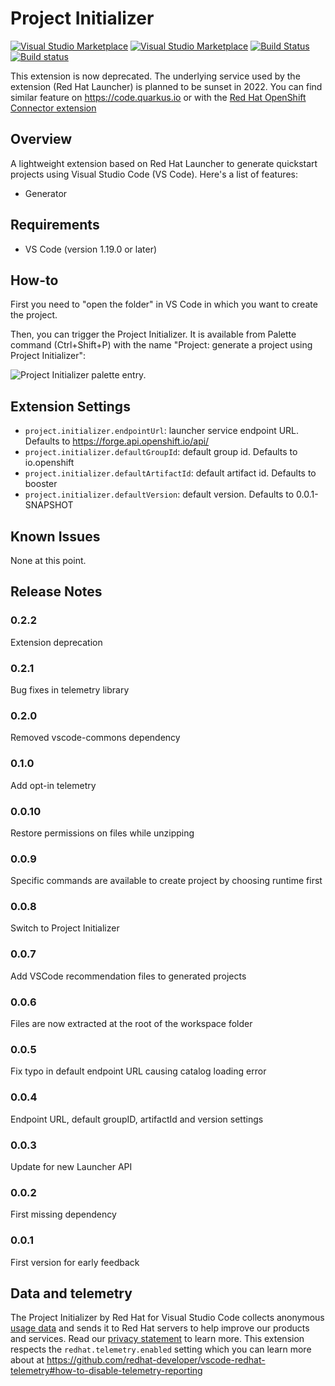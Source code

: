 # Project Initializer

[![Visual Studio Marketplace](https://vsmarketplacebadge.apphb.com/version/redhat.project-initializer.svg)](https://marketplace.visualstudio.com/items?itemName=redhat.project-initializer)
[![Visual Studio Marketplace](https://vsmarketplacebadge.apphb.com/installs/redhat.project-initializer.svg)](https://marketplace.visualstudio.com/items?itemName=redhat.project-initializer)
[![Build Status](https://travis-ci.com/redhat-developer/vscode-project-initializer.svg?branch=master)](https://travis-ci.com/redhat-developer/vscode-project-initializer)
[![Build status](https://ci.appveyor.com/api/projects/status/bndhekqk8lnj0s99?svg=true)](https://ci.appveyor.com/project/redhat-developer/vscode-project-initializer)

This extension is now deprecated. The underlying service used by the extension (Red Hat Launcher) is planned to be sunset in 2022. You can find similar feature on https://code.quarkus.io or with the [Red Hat OpenShift Connector extension](https://marketplace.visualstudio.com/items?itemName=redhat.vscode-openshift-connector)

## Overview

A lightweight extension based on Red Hat Launcher to generate quickstart projects using Visual Studio Code (VS Code). Here's a list of features:

- Generator

## Requirements

- VS Code (version 1.19.0 or later)

## How-to

First you need to "open the folder" in VS Code in which you want to create the project.

Then, you can trigger the Project Initializer. It is available from Palette command (Ctrl+Shift+P) with the name "Project: generate a project using Project Initializer":

![Project Initializer palette entry.](images/fabric8LauncherPaletteEntry.png "Project Initializer Palette entry")

## Extension Settings

* `project.initializer.endpointUrl`: launcher service endpoint URL. Defaults to https://forge.api.openshift.io/api/
* `project.initializer.defaultGroupId`: default group id. Defaults to io.openshift
* `project.initializer.defaultArtifactId`: default artifact id. Defaults to booster
* `project.initializer.defaultVersion`: default version. Defaults to 0.0.1-SNAPSHOT

## Known Issues

None at this point.

## Release Notes

### 0.2.2

Extension deprecation

### 0.2.1

Bug fixes in telemetry library

### 0.2.0

Removed vscode-commons dependency

### 0.1.0

Add opt-in telemetry

### 0.0.10

Restore permissions on files while unzipping

### 0.0.9

Specific commands are available to create project by choosing runtime first

### 0.0.8

Switch to Project Initializer

### 0.0.7

Add VSCode recommendation files to generated projects

### 0.0.6

Files are now extracted at the root of the workspace folder

### 0.0.5

Fix typo in default endpoint URL causing catalog loading error

### 0.0.4

Endpoint URL, default groupID, artifactId and version settings

### 0.0.3

Update for new Launcher API

### 0.0.2

First missing dependency

### 0.0.1

First version for early feedback


## Data and telemetry

The Project Initializer by Red Hat for Visual Studio Code collects anonymous [usage data](USAGE_DATA.md) and sends it to Red Hat servers to help improve our products and services. Read our [privacy statement](https://developers.redhat.com/article/tool-data-collection) to learn more. This extension respects the `redhat.telemetry.enabled` setting which you can learn more about at https://github.com/redhat-developer/vscode-redhat-telemetry#how-to-disable-telemetry-reporting

